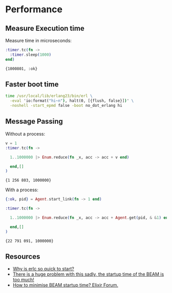 # Performance

## Measure Execution time

Measure time in microseconds:

```elixir
:timer.tc(fn ->
  :timer.sleep(1000)
end)
```

```output
{1000801, :ok}
```

## Faster boot time

```cmd
time /usr/local/lib/erlang23/bin/erl \
  -eval 'io:format("hi~n"), halt(0, [{flush, false}])' \
  -noshell -start_epmd false -boot no_dot_erlang hi
```

## Message Passing

Without a process:

```elixir
v = 1
:timer.tc(fn ->

  1..1000000 |> Enum.reduce(fn _x, acc -> acc + v end)

  end,[]
)
```

```output
{1 256 803, 1000000}
```

With a process:

```elixir
{:ok, pid} = Agent.start_link(fn -> 1 end)

:timer.tc(fn ->

  1..1000000 |> Enum.reduce(fn _x, acc -> acc + Agent.get(pid, & &1) end)

  end,[]
)
```

```output
{22 791 091, 1000000}
```

## Resources

* [Why is erlc so quick to start?](https://erlang.org/pipermail/erlang-questions/2015-January/082392.html)
* [There is a huge problem with this sadly, the startup time of the BEAM is too much! ](https://news.ycombinator.com/item?id=25240905)
* [How to minimise BEAM startup time? Elixir Forum.](https://elixirforum.com/t/how-to-minimise-beam-startup-time/31913/3)
